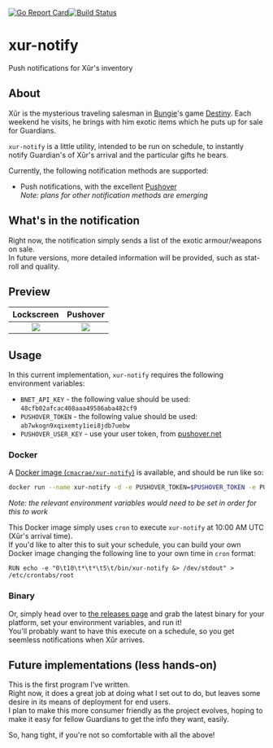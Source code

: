 [![Go Report Card](https://goreportcard.com/badge/github.com/cmacrae/xur-notify)](https://goreportcard.com/report/github.com/cmacrae/xur-notify)[![Build Status](https://travis-ci.org/cmacrae/xur-notify.svg?branch=master)](https://travis-ci.org/cmacrae/xur-notify)
# xur-notify
Push notifications for Xûr's inventory

## About
Xûr is the mysterious traveling salesman in [Bungie](https://bungie.net)'s game [Destiny](https://www.destinythegame.com/uk/en/home). Each weekend he visits, he brings with him exotic items which he puts up for sale for Guardians.  

`xur-notify` is a little utility, intended to be run on schedule, to instantly notify Guardian's of Xûr's arrival and the particular gifts he bears.

Currently, the following notification methods are supported:  
- Push notifications, with the excellent [Pushover](https://pushover.net)  
_Note: plans for other notification methods are emerging_

## What's in the notification
Right now, the notification simply sends a list of the exotic armour/weapons on sale.  
In future versions, more detailed information will be provided, such as stat-roll and quality.

## Preview
Lockscreen                 |  Pushover
:-------------------------:|:-------------------------:
![](http://i.imgur.com/j1YJwSN.png)  |  ![](http://i.imgur.com/l6dbZq4.png)

## Usage
In this current implementation, `xur-notify` requires the following environment variables:  
- `BNET_API_KEY` - the following value should be used: `48cfb02afcac408aaa49586aba482cf9`
- `PUSHOVER_TOKEN` - the following value should be used: `ab7wkogn9xqixemty1iei8jdb7uebw`
- `PUSHOVER_USER_KEY` - use your user token, from [pushover.net](https://pushover.net)

### Docker
A [Docker image (`cmacrae/xur-notify`)](https://hub.docker.com/r/cmacrae/xur-notify/) is available, and should be run like so:
``` bash
docker run --name xur-notify -d -e PUSHOVER_TOKEN=$PUSHOVER_TOKEN -e PUSHOVER_USER_KEY=$PUSHOVER_USER_KEY -e BNET_API_KEY=$BNET_API_KEY cmacrae/xur-notify:1.0.0-alpha
```
_Note: the relevant environment variables would need to be set in order for this to work_

This Docker image simply uses `cron` to execute `xur-notify` at 10:00 AM UTC (Xûr's arrival time).  
If you'd like to alter this to suit your schedule, you can build your own Docker image changing the following line to your own time in `cron` format:  
``` cron
RUN echo -e "0\t10\t*\t*\t5\t/bin/xur-notify &> /dev/stdout" > /etc/crontabs/root
```

### Binary
Or, simply head over to [the releases page](https://github.com/cmacrae/xur-notify/releases) and grab the latest binary for your platform, set your environment variables, and run it!  
You'll probably want to have this execute on a schedule, so you get seemless notifications when Xûr arrives.

## Future implementations (less hands-on)
This is the first program I've written.  
Right now, it does a great job at doing what I set out to do, but leaves some desire in its means of deployment for end users.  
I plan to make this more consumer friendly as the project evolves, hoping to make it easy for fellow Guardians to get the info they want, easily.  

So, hang tight, if you're not so comfortable with all the above!
